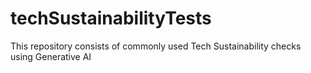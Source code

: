 # techSustainabilityTests
This repository consists of commonly used Tech Sustainability checks using Generative AI
